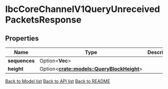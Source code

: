 # IbcCoreChannelV1QueryUnreceivedPacketsResponse

## Properties

Name | Type | Description | Notes
------------ | ------------- | ------------- | -------------
**sequences** | Option<**Vec<String>**> |  | [optional]
**height** | Option<[**crate::models::QueryBlockHeight**](query_block_height.md)> |  | [optional]

[Back to Model list](../README.md#documentation-for-models) [Back to API list](../README.md#documentation-for-api-endpoints) [Back to README](../README.md)


